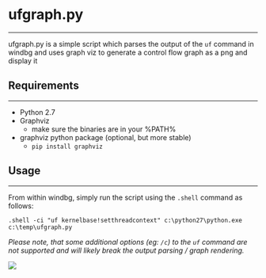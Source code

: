 # ufgraph.py #
----------

ufgraph.py is a simple script which parses the output of the `uf` command in windbg and uses graph viz to generate a control flow graph as a png and display it

## Requirements ##
----------

 * Python 2.7
 * Graphviz
   * make sure the binaries are in your %PATH%
 * graphviz python package (optional, but more stable)
   * `pip install graphviz`

## Usage ##
----------

From within windbg, simply run the script using the `.shell` command as follows:

`.shell -ci "uf kernelbase!setthreadcontext" c:\python27\python.exe c:\temp\ufgraph.py`

*Please note, that some additional options (eg: `/c`) to the `uf` command are not supported and will likely break the output parsing / graph rendering.*

![](https://raw.githubusercontent.com/bfosterjr/ufgraph/master/example.png)

